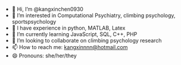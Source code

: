 - 👋 Hi, I’m @kangxinchen0930
- 👀 I’m interested in Computational Psychiatry, climbing psychology, sportspsychology
- 🌱 I have experience in python, MATLAB, Latex
- 🌱 I’m currently learning JavaScript, SQL, C++, PHP
- 💞️ I’m looking to collaborate on climbing psychology research
- 📫 How to reach me: kangxinnnn@hotmail.com
- 😄 Pronouns: she/her/they
